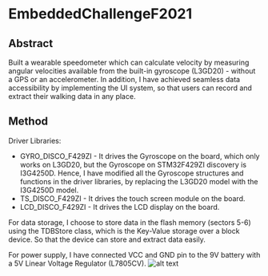 # EmbeddedChallengeF2021

## Abstract
Built a wearable speedometer which can calculate velocity by measuring angular velocities available from the built-in gyroscope (L3GD20) - without a GPS or an accelerometer. In addition, I have achieved seamless data accessibility by implementing the UI system, so that users can record and extract their walking data in any place. 
## Method
Driver Libraries:
- GYRO_DISCO_F429ZI - It drives the Gyroscope on the board, which only works on L3GD20, but the Gyroscope on STM32F429ZI discovery is I3G4250D. Hence, I have modified all the Gyroscope structures and functions in the driver libraries, by replacing the L3GD20 model with the I3G4250D model.
- TS_DISCO_F429ZI - It drives the touch screen module on the board.
- LCD_DISCO_F429ZI - It drives the LCD display on the board.

For data storage, I choose to store data in the flash memory (sectors 5-6) using the TDBStore class, which is the Key-Value storage over a block device. So that the device can store and extract data easily. 

For power supply, I have connected VCC and GND pin to the 9V battery with a 5V Linear Voltage Regulator (L7805CV).
![alt text](https://github.com/rachione/EmbeddedChallengeF2021/blob/main/1.jpg?raw=true)
